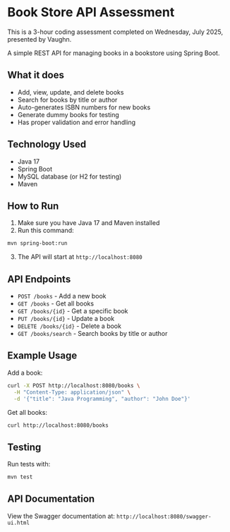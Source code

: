 # Book Store API Assessment

This is a 3-hour coding assessment completed on Wednesday, July 2025, presented by Vaughn.

A simple REST API for managing books in a bookstore using Spring Boot.

## What it does

- Add, view, update, and delete books
- Search for books by title or author
- Auto-generates ISBN numbers for new books
- Generate dummy books for testing
- Has proper validation and error handling

## Technology Used

- Java 17
- Spring Boot
- MySQL database (or H2 for testing)
- Maven

## How to Run

1. Make sure you have Java 17 and Maven installed
2. Run this command:
```bash
mvn spring-boot:run
```
3. The API will start at `http://localhost:8080`

## API Endpoints

- `POST /books` - Add a new book
- `GET /books` - Get all books
- `GET /books/{id}` - Get a specific book
- `PUT /books/{id}` - Update a book
- `DELETE /books/{id}` - Delete a book
- `GET /books/search` - Search books by title or author

## Example Usage

Add a book:
```bash
curl -X POST http://localhost:8080/books \
  -H "Content-Type: application/json" \
  -d '{"title": "Java Programming", "author": "John Doe"}'
```

Get all books:
```bash
curl http://localhost:8080/books
```

## Testing

Run tests with:
```bash
mvn test
```

## API Documentation

View the Swagger documentation at: `http://localhost:8080/swagger-ui.html`

